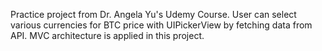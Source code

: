 Practice project from Dr. Angela Yu's Udemy Course. User can select various currencies for BTC price with UIPickerView by fetching data from API. MVC architecture is applied in this project.
